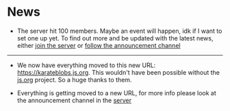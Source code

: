 # News

* The server hit 100 members. Maybe an event will happen, idk if I want to set one up yet. To find out more and be updated with the latest news, either [join the server](join-server.md) or [follow the announcement channel](follow.md)
---
* We now have everything moved to this new URL: https://karateblobs.js.org. This wouldn't have been possible without the [js.org](https://js.org) project. So a huge thanks to them.

* Everything is getting moved to a new URL, for more info please look at the announcement channel in the [server](join-server.md)
